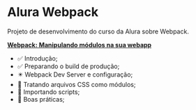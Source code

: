 # Alura Webpack
Projeto de desenvolvimento do curso da Alura sobre Webpack.

**[Webpack: Manipulando módulos na sua webapp](https://cursos.alura.com.br/course/webpack)** 

* :white_check_mark: Introdução;
* :white_check_mark: Preparando o build de produção;
* :eight_pointed_black_star: Webpack Dev Server e configuração;
* :black_square_button: Tratando arquivos CSS como módulos;
* :black_square_button: Importando scripts;
* :black_square_button: Boas práticas;
